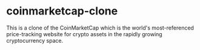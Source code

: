 # coinmarketcap-clone
This is a clone of the CoinMarketCap which is the world's most-referenced price-tracking website for crypto assets in the rapidly growing cryptocurrency space. 
